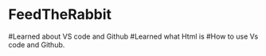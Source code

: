 # FeedTheRabbit
#Learned about VS code and Github
#Learned what Html is
#How to use Vs code and Github.
